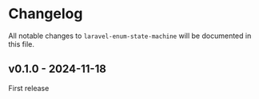 # Changelog

All notable changes to `laravel-enum-state-machine` will be documented in this file.

## v0.1.0 - 2024-11-18

First release
